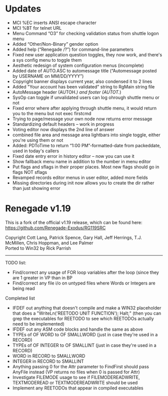 Updates
=======

- MCI %EC inserts ANSI escape character
- MCI %BT for telnet URL
- Menu Command “O3” for checking validation status from shuttle logon menu
- Added “Other/Non-Binary” gender option
- Added help (“Renegade /?”) for command-line parameters 
- Fixed new user application question toggles, they now work, and there's a sys config menu to toggle them
- Aesthetic redesign of system configuration menus (incomplete)
- Added date of AUTO.ASC to automessage title (“Automessage posted by USERNAME on MM/DD/YYYY”)
- Copyright banner displays current year, also condensed it to 2 lines
- Added "Your account has been validated" string to RgMain string file
- AutoMessage header (AUTOH.*) and footer (AUTOT.*)
- SysOp can toggle if unvalidated users can log ohrough shuttle menu or not
- Fixed error where after applying through shuttle menu, it would return you to the menu but not exec firstcmd
- Trying to page/message your own node now returns error message
- Standardizing default headers – work in progress
- Voting editor now displays the 2nd line of answer
- combined file area and message area lightbars into single toggle, either you're using them or not
- Added: PDToTime to return “1:00 PM”-formatted-date from packeddate, used in today's callers
- Fixed date entry error in history editor – now you can use  it
- Show  fallback menu name in addition to the number in menu editor
- Put flags and sflags in their proper places. Most new flags should go in flags NOT sflags
- Revamped records editor menus in user editor, added more fields
- Missing directories during init now allows you to create the dir rather than just showing error

Renegade v1.19
==============

This is a fork of the official v1.19 release, which can be found here: https://github.com/Renegade-Exodus/RG119SRC<br />

Copyright Cott Lang, Patrick Spence, Gary Hall, Jeff Herrings, T.J. McMillen, Chris Hoppman, and Lee Palmer<br />
Ported to Win32 by Rick Parrish<br />

<hr />

TODO list:<br />
<ul>
  <li>Find/correct any usage of FOR loop variables after the loop (since they are 1 greater in VP than in BP</li>
  <li>Find/correct any file i/o on untyped files where Words or Integers are being read</li>
</ul>

Completed list<br />
<ul>
  <li>IFDEF out anything that doesn't compile and make a WIN32 placeholder that does a "WriteLn('REETODO UNIT FUNCTION'); Halt;" (then you can grep the executables for REETODO to see which REETODOs actually need to be implemented)</li>
  <li>IFDEF out any ASM code blocks and handle the same as above</li>
  <li>TYPEs of OF WORD to OF SMALLWORD (just in case they're used in a RECORD)</li>
  <li>TYPEs of OF INTEGER to OF SMALLINT (just in case they're used in a RECORD)</li>
  <li>WORD in RECORD to SMALLWORD</li>
  <li>INTEGER in RECORD to SMALLINT</li>
  <li>Anything passing 0 for the Attr parameter to FindFirst should pass AnyFile instead (VP returns no files when 0 is passed for Attr)</li>
  <li>Investigate FILEMODE usage to see if FILEMODEREADWRITE, TEXTMODEREAD or TEXTMODEREADWRITE should be used</li>
  <li>Implement any REETODOs that appear in compiled executables</li>
</ul>
